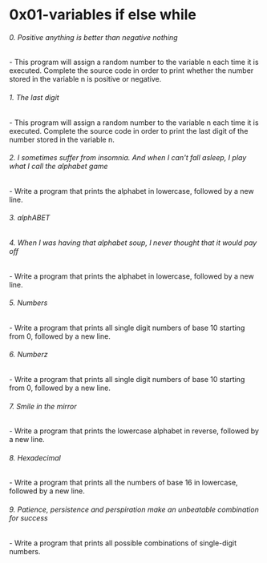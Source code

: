 # 0x01-variables if else while

<h6> 0. Positive anything is better than negative nothing </h6> - This program will assign a random number to the variable n each time it is executed. Complete the source code in order to print whether the number stored in the variable n is positive or negative.

<h6>  1. The last digit </h6> - This program will assign a random number to the variable n each time it is executed. Complete the source code in order to print the last digit of the number stored in the variable n.

<h6> 2. I sometimes suffer from insomnia. And when I can't fall asleep, I play what I call the alphabet game  </h6> - Write a program that prints the alphabet in lowercase, followed by a new line.

<h6> 3. alphABET  </h6>

<h6> 4. When I was having that alphabet soup, I never thought that it would pay off  </h6> - Write a program that prints the alphabet in lowercase, followed by a new line.

<h6> 5. Numbers  </h6> - Write a program that prints all single digit numbers of base 10 starting from 0, followed by a new line.

<h6> 6. Numberz  </h6> - Write a program that prints all single digit numbers of base 10 starting from 0, followed by a new line.

<h6> 7. Smile in the mirror  </h6> - Write a program that prints the lowercase alphabet in reverse, followed by a new line.

<h6> 8. Hexadecimal  </h6> - Write a program that prints all the numbers of base 16 in lowercase, followed by a new line.

<h6> 9. Patience, persistence and perspiration make an unbeatable combination for success  </h6> - Write a program that prints all possible combinations of single-digit numbers.
